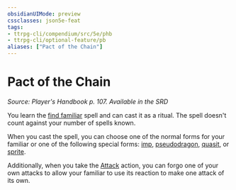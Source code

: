 ```yaml
---
obsidianUIMode: preview
cssclasses: json5e-feat
tags:
- ttrpg-cli/compendium/src/5e/phb
- ttrpg-cli/optional-feature/pb
aliases: ["Pact of the Chain"]
---
```

# Pact of the Chain
*Source: Player's Handbook p. 107. Available in the <span title='Systems Reference Document (5.1)'>SRD</span>*  

You learn the [find familiar](3-Mechanics/CLI/spells/find-familiar.md) spell and can cast it as a ritual. The spell doesn't count against your number of spells known.

When you cast the spell, you can choose one of the normal forms for your familiar or one of the following special forms: [imp](3-Mechanics/CLI/bestiary/fiend/imp.md), [pseudodragon](3-Mechanics/CLI/bestiary/dragon/pseudodragon.md), [quasit](3-Mechanics/CLI/bestiary/fiend/quasit.md), or [sprite](3-Mechanics/CLI/bestiary/fey/sprite.md).

Additionally, when you take the [Attack](3-Mechanics/CLI/rules/actions.md#Attack) action, you can forgo one of your own attacks to allow your familiar to use its reaction to make one attack of its own.